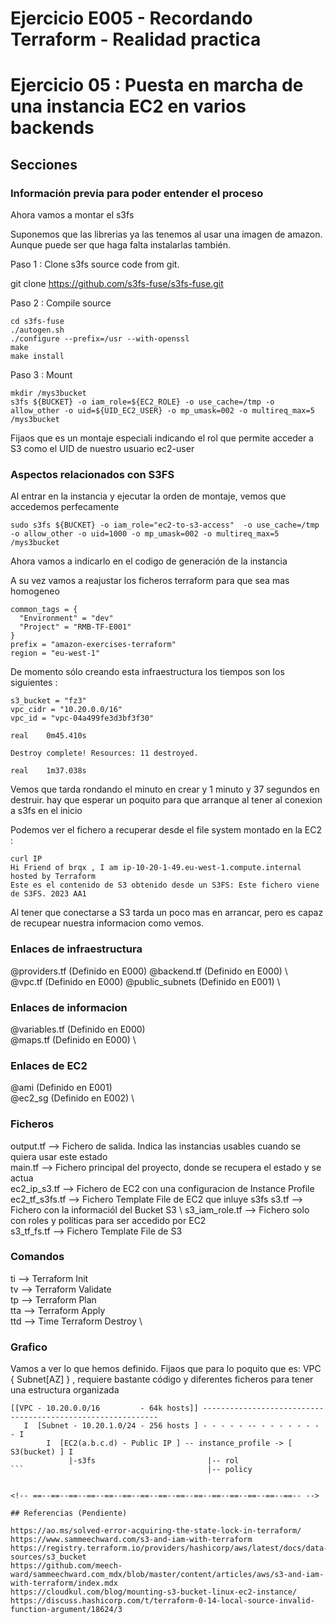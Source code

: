 <!-- Proyecto : # docs-tf -->
# Ejercicio E005 - Recordando Terraform - Realidad practica
# Ejercicio 05 : Puesta en marcha de una instancia EC2 en varios backends

<!-- Nivel 2 E005 -  V0.0.1 - 2023 Ene-->

## Secciones

### Información previa para poder entender el proceso

Ahora vamos a montar el s3fs

Suponemos que las librerias ya las tenemos al usar una imagen de amazon. Aunque puede ser que haga falta instalarlas también.

Paso 1 : Clone s3fs source code from git.

git clone https://github.com/s3fs-fuse/s3fs-fuse.git

Paso 2 : Compile source

```
cd s3fs-fuse
./autogen.sh
./configure --prefix=/usr --with-openssl
make
make install
```

Paso 3 : Mount

```
mkdir /mys3bucket
s3fs ${BUCKET} -o iam_role=${EC2_ROLE} -o use_cache=/tmp -o allow_other -o uid=${UID_EC2_USER} -o mp_umask=002 -o multireq_max=5 /mys3bucket
```

Fijaos que es un montaje especiali indicando el rol que permite acceder a S3 como el UID de nuestro usuario ec2-user

### Aspectos relacionados con S3FS

Al entrar en la instancia y ejecutar la orden de montaje, vemos que accedemos perfecamente

```
sudo s3fs ${BUCKET} -o iam_role="ec2-to-s3-access"  -o use_cache=/tmp -o allow_other -o uid=1000 -o mp_umask=002 -o multireq_max=5 /mys3bucket
```

Ahora vamos a indicarlo en el codigo de generación de la instancia

A su vez vamos a reajustar los ficheros terraform para que sea mas homogeneo

```
common_tags = {
  "Environment" = "dev"
  "Project" = "RMB-TF-E001"
}
prefix = "amazon-exercises-terraform"
region = "eu-west-1"
```

De momento sólo creando esta infraestructura los tiempos son los siguientes : 

```
s3_bucket = "fz3"
vpc_cidr = "10.20.0.0/16"
vpc_id = "vpc-04a499fe3d3bf3f30"

real    0m45.410s

Destroy complete! Resources: 11 destroyed.

real    1m37.038s

```

Vemos que tarda rondando el minuto en crear y 1 minuto y 37 segundos en destruir. hay que esperar un poquito para que arranque al tener al conexion a s3fs en el inicio


Podemos ver el fichero a recuperar desde el file system montado en la EC2 : 

```
curl IP
Hi Friend of brqx , I am ip-10-20-1-49.eu-west-1.compute.internal hosted by Terraform
Este es el contenido de S3 obtenido desde un S3FS: Este fichero viene de S3FS. 2023 AA1 
```

Al tener que conectarse a S3 tarda un poco mas en arrancar, pero es capaz de recupear nuestra informacion como vemos.

### Enlaces de infraestructura
 
@providers.tf  (Definido en E000)             @backend.tf     (Definido en E000)   \         
@vpc.tf        (Definido en E000)             @public_subnets (Definido en E001)   \

### Enlaces de informacion 

@variables.tf  (Definido en E000)             \
@maps.tf       (Definido en E000)             \

### Enlaces de EC2

@ami            (Definido en E001)             \
@ec2_sg         (Definido en E002)             \

### Ficheros

output.tf      -->  Fichero de salida. Indica las instancias usables cuando se quiera usar este estado      \
main.tf        -->  Fichero principal del proyecto, donde se recupera el estado y se actua                  \
ec2_ip_s3.tf   -->  Fichero de EC2 con una configuracion de Instance Profile                                \
ec2_tf_s3fs.tf -->  Fichero Template File de EC2 que inluye s3fs
s3.tf          -->  Fichero con la informaciól del Bucket S3                                                \ 
s3_iam_role.tf -->  Fichero solo con roles y políticas para ser accedido por EC2                            \
s3_tf_fs.tf    -->  Fichero Template File de S3

### Comandos

ti --> Terraform Init                  \
tv --> Terraform Validate              \
tp --> Terraform Plan                  \
tta --> Terraform Apply                \
ttd --> Time Terraform Destroy         \

### Grafico

Vamos a ver lo que hemos definido. Fijaos que para lo poquito que es: VPC { Subnet[AZ] } , requiere bastante código y diferentes ficheros para tener una estructura organizada

```
[[VPC - 10.20.0.0/16         - 64k hosts]] ------------------------------------------------------------
   I  [Subnet - 10.20.1.0/24 - 256 hosts ] - - - - - -- - - - - - - - - I
        I  [EC2(a.b.c.d) - Public IP ] -- instance_profile -> [ S3(bucket) ] I
             |-s3fs                         |-- rol 
```                                         |-- policy


<!-- ==--==--==--==--==--==--==--==--==--==--==--==--==--==--==-- -->

## Referencias (Pendiente)

https://ao.ms/solved-error-acquiring-the-state-lock-in-terraform/
https://www.sammeechward.com/s3-and-iam-with-terraform
https://registry.terraform.io/providers/hashicorp/aws/latest/docs/data-sources/s3_bucket
https://github.com/meech-ward/sammeechward.com_mdx/blob/master/content/articles/aws/s3-and-iam-with-terraform/index.mdx
https://cloudkul.com/blog/mounting-s3-bucket-linux-ec2-instance/
https://discuss.hashicorp.com/t/terraform-0-14-local-source-invalid-function-argument/18624/3


